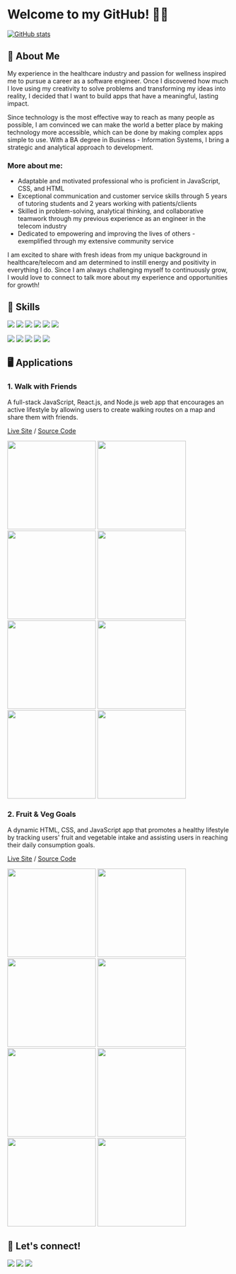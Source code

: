 # Welcome to my GitHub! 👋😄

[![GitHub stats](https://github-readme-stats.vercel.app/api?username=angelsleung&hide=stars,contribs&show_icons=true&theme=buefy)](https://github.com/anuraghazra/github-readme-stats)

## 💁‍ About Me
My experience in the healthcare industry and passion for wellness inspired me to pursue a career as a software engineer. Once I discovered how much I love using my creativity to solve problems and transforming my ideas into reality, I decided that I want to build apps that have a meaningful, lasting impact.

Since technology is the most effective way to reach as many people as possible, I am convinced we can make the world a better place by making technology more accessible, which can be done by making complex apps simple to use. With a BA degree in Business - Information Systems, I bring a strategic and analytical approach to development.

### More about me:
- Adaptable and motivated professional who is proficient in JavaScript, CSS, and HTML
- Exceptional communication and customer service skills through 5 years of tutoring students and 2 years working with patients/clients
- Skilled in problem-solving, analytical thinking, and collaborative teamwork through my previous experience as an engineer in the telecom industry
- Dedicated to empowering and improving the lives of others - exemplified through my extensive community service

I am excited to share with fresh ideas from my unique background in healthcare/telecom and am determined to instill energy and positivity in everything I do. Since I am always challenging myself to continuously grow, I would love to connect to talk more about my experience and opportunities for growth! 

## 🚀 Skills
<a href="https://github.com/angelsleung"><img src="https://img.shields.io/badge/JavaScript-F7DF1E?style=for-the-badge&logo=javascript&logoColor=black" /></a> <a href="https://github.com/angelsleung"><img src="https://img.shields.io/badge/CSS3-1572B6?style=for-the-badge&logo=css3&logoColor=white" /></a> <a href="https://github.com/angelsleung"><img src="https://img.shields.io/badge/HTML5-E34F26?style=for-the-badge&logo=html5&logoColor=white" /></a> <a href="https://github.com/angelsleung"><img src="https://img.shields.io/badge/React-20232A?style=for-the-badge&logo=react&logoColor=61DAFB" /></a> <a href="https://github.com/angelsleung"><img src="https://img.shields.io/badge/Node.js-43853D?style=for-the-badge&logo=node.js&logoColor=white" /></a> <a href="https://github.com/angelsleung"><img src="https://img.shields.io/badge/Express.js-404D59?style=for-the-badge&logo=express&logoColor=white" /></a>

<a href="https://github.com/angelsleung"><img src="https://img.shields.io/badge/PostgreSQL-316192?style=for-the-badge&logo=postgresql&logoColor=white" /></a> <a href="https://github.com/angelsleung"><img src="https://img.shields.io/badge/Git-F05032?style=for-the-badge&logo=git&logoColor=white" /></a> <a href="https://github.com/angelsleung"><img src="https://img.shields.io/badge/GitHub-100000?style=for-the-badge&logo=github&logoColor=white" /></a> <a href="https://github.com/angelsleung"><img src="https://img.shields.io/badge/Visual_Studio_Code-0078D4?style=for-the-badge&logo=visual%20studio%20code&logoColor=white" /></a> <a href="https://github.com/angelsleung"><img src="https://img.shields.io/badge/npm-CB3837?style=for-the-badge&logo=npm&logoColor=white" /></a>
  

## 🖥️ Applications

### 1. Walk with Friends

A full-stack JavaScript, React.js, and Node.js web app that encourages an active lifestyle by allowing users to create walking routes on a map and share them with friends.

[Live Site](http://walk-with-friends-app.herokuapp.com) / [Source Code](https://github.com/angelsleung/walk-with-friends)

<a href="http://walk-with-friends-app.herokuapp.com"><img src="https://user-images.githubusercontent.com/65578254/115622281-7cfd9400-a2ac-11eb-84ed-b1d381b6ecf8.png" width="200px"></a> <a href="http://walk-with-friends-app.herokuapp.com"><img src="https://user-images.githubusercontent.com/65578254/115622338-91419100-a2ac-11eb-8195-501eebb48e69.png" width="200px"></a> <a href="http://walk-with-friends-app.herokuapp.com"><img src="https://user-images.githubusercontent.com/65578254/115622916-5724bf00-a2ad-11eb-81cd-fdd6ccd535af.png" width="200px"></a> <a href="http://walk-with-friends-app.herokuapp.com"><img src="https://user-images.githubusercontent.com/65578254/115623093-96eba680-a2ad-11eb-89b9-ef688f3ca52c.png" width="200px"></a> <a href="http://walk-with-friends-app.herokuapp.com"><img src="https://user-images.githubusercontent.com/65578254/115623272-d2867080-a2ad-11eb-88e2-af457e77a79f.png" width="200px"></a> <a href="http://walk-with-friends-app.herokuapp.com"><img src="https://user-images.githubusercontent.com/65578254/115624055-eda5b000-a2ae-11eb-84a0-33d1d4c3ffaa.png" width="200px"></a> <a href="http://walk-with-friends-app.herokuapp.com"><img src="https://user-images.githubusercontent.com/65578254/115623959-c4851f80-a2ae-11eb-81df-c9a300e9774b.png" width="200px"></a> <a href="http://walk-with-friends-app.herokuapp.com"><img src="https://user-images.githubusercontent.com/65578254/115624586-b71c6500-a2af-11eb-91e1-52ebb9c19ad0.png" width="200px"></a>


### 2. Fruit & Veg Goals
A dynamic HTML, CSS, and JavaScript app that promotes a healthy lifestyle by tracking users' fruit and vegetable intake and assisting users in reaching their daily consumption goals.

[Live Site](https://angelsleung.github.io/fruit-and-veg-goals) / [Source Code](https://github.com/angelsleung/fruit-and-veg-goals)

<a href="https://angelsleung.github.io/fruit-and-veg-goals"><img src="https://user-images.githubusercontent.com/65578254/115626637-a4eff600-a2b2-11eb-9ed0-a7eb96e186ff.png" width="200px"></a> <a href="https://angelsleung.github.io/fruit-and-veg-goals"><img src="https://user-images.githubusercontent.com/65578254/115626691-b33e1200-a2b2-11eb-892f-032be886e74f.png" width="200px"></a> <a href="https://angelsleung.github.io/fruit-and-veg-goals"><img src="https://user-images.githubusercontent.com/65578254/115626730-be913d80-a2b2-11eb-9ce5-f3e0dac8639f.png" width="200px"></a> <a href="https://angelsleung.github.io/fruit-and-veg-goals"><img src="https://user-images.githubusercontent.com/65578254/115626862-ef717280-a2b2-11eb-8eb1-d7651fe41b61.png" width="200px"></a> <a href="https://angelsleung.github.io/fruit-and-veg-goals"><img src="https://user-images.githubusercontent.com/65578254/115626988-22b40180-a2b3-11eb-82e6-5bd8017a2a3e.png" width="200px"></a> <a href="https://angelsleung.github.io/fruit-and-veg-goals"><img src="https://user-images.githubusercontent.com/65578254/115627295-9c4bef80-a2b3-11eb-9df5-8f0d935a5dc1.png" width="200px"></a> <a href="https://angelsleung.github.io/fruit-and-veg-goals"><img src="https://user-images.githubusercontent.com/65578254/115627037-35c6d180-a2b3-11eb-9717-3f06ff7cc634.png" width="200px"></a> <a href="https://angelsleung.github.io/fruit-and-veg-goals"><img src="https://user-images.githubusercontent.com/65578254/115627070-4119fd00-a2b3-11eb-9783-8f6a074d353e.png" width="200px"></a>



## 📱 Let's connect!
<a href="https://www.linkedin.com/in/angelhleung/"><img src="https://img.shields.io/badge/LinkedIn-0077B5?style=for-the-badge&logo=linkedin&logoColor=white" /></a> <a href="mailto:angelhleung@gmail.com/"><img src="https://img.shields.io/badge/Gmail-D14836?style=for-the-badge&logo=gmail&logoColor=white" /></a> <a href="https://drive.google.com/file/d/1vO0jQsdbjAOnYp3Obf7SVwn3-B9IbTxR/view?usp=sharing"><img src="https://img.shields.io/badge/Resume-4285F4?style=for-the-badge&logo=google-drive&logoColor=white" /></a>
<!--
**angelsleung/angelsleung** is a ✨ _special_ ✨ repository because its `README.md` (this file) appears on your GitHub profile.



Here are some ideas to get you started:

- 🔭 I’m currently working on ...
- 🌱 I’m currently learning ...
- 👯 I’m looking to collaborate on ...
- 🤔 I’m looking for help with ...
- 💬 Ask me about ...
- 📫 How to reach me: ...
- 😄 Pronouns: ...
- ⚡ Fun fact: ...
-->
